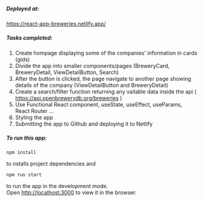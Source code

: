 ##### Deployed at:
https://react-app-breweries.netlify.app/

##### Tasks completed:
1. Create hompage displaying some of the companies' information in cards (gids)
2. Divide the app into smaller components/pages (BreweryCard, BreweryDetail, ViewDetailButton, Search)
3. After the button is clicked, the page navigate to another page showing details of the company (ViewDetailButton and BreweryDetail)
4. Create a search/filter function returning any vailable data inside the api ( https://api.openbrewerydb.org/breweries )
5. Use Functional React component, useState, useEffect, useParams, React Router ...
6. Styling the app
7. Submitting the app to Github and deploying it to Netlify

##### To run this app:

`npm install`

to nstalls project dependencies and

`npm run start`

to run the app in the development mode.\
Open [http://localhost:3000](http://localhost:3000) to view it in the browser.
